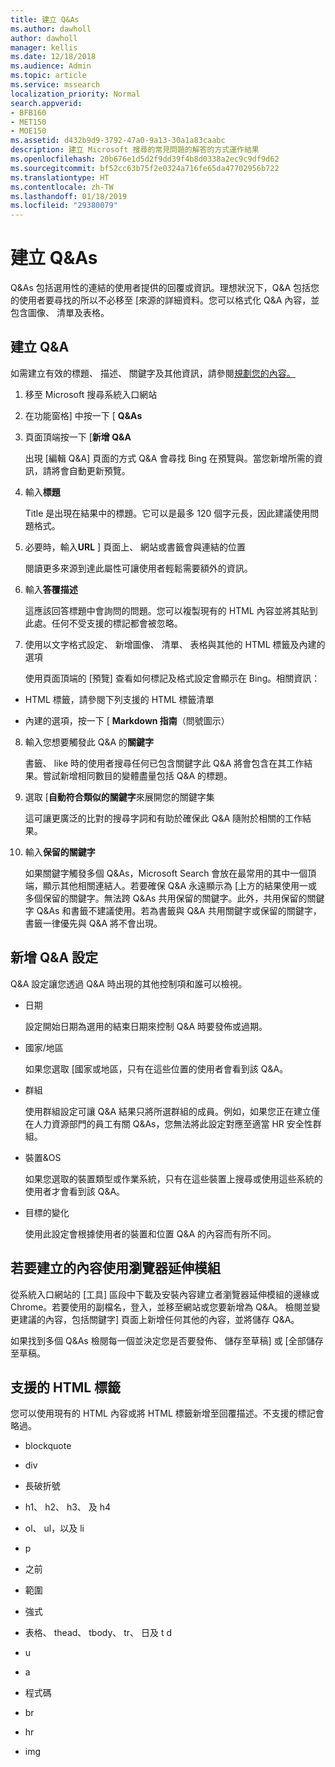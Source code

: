 ```yaml
---
title: 建立 Q&As
ms.author: dawholl
author: dawholl
manager: kellis
ms.date: 12/18/2018
ms.audience: Admin
ms.topic: article
ms.service: mssearch
localization_priority: Normal
search.appverid:
- BFB160
- MET150
- MOE150
ms.assetid: d432b9d9-3792-47a0-9a13-30a1a83caabc
description: 建立 Microsoft 搜尋的常見問題的解答的方式運作結果
ms.openlocfilehash: 20b676e1d5d2f9dd39f4b8d0338a2ec9c9df9d62
ms.sourcegitcommit: bf52cc63b75f2e0324a716fe65da47702956b722
ms.translationtype: HT
ms.contentlocale: zh-TW
ms.lasthandoff: 01/18/2019
ms.locfileid: "29380079"
---
```

# <a name="create-qas"></a>建立 Q&As

Q&As 包括選用性的連結的使用者提供的回覆或資訊。理想狀況下，Q&A 包括您的使用者要尋找的所以不必移至 [來源的詳細資料。您可以格式化 Q&A 內容，並包含圖像、 清單及表格。
  
## <a name="create-a-qa"></a>建立 Q&A

如需建立有效的標題、 描述、 關鍵字及其他資訊，請參閱[規劃您的內容。](plan-your-content.md)
  
1. 移至 Microsoft 搜尋系統入口網站
    
2. 在功能窗格] 中按一下 [ **Q&As**
    
3. 頁面頂端按一下 [**新增 Q&A**
    
    出現 [編輯 Q&A] 頁面的方式 Q&A 會尋找 Bing 在預覽與。當您新增所需的資訊，請將會自動更新預覽。
    
4. 輸入**標題**
    
    Title 是出現在結果中的標題。它可以是最多 120 個字元長，因此建議使用問題格式。
    
5. 必要時，輸入**URL** ] 頁面上、 網站或書籤會與連結的位置 
    
    閱讀更多來源到達此屬性可讓使用者輕鬆需要額外的資訊。
    
6. 輸入**答覆描述**
    
    這應該回答標題中會詢問的問題。您可以複製現有的 HTML 內容並將其貼到此處。任何不受支援的標記都會被忽略。
    
7. 使用以文字格式設定、 新增圖像、 清單、 表格與其他的 HTML 標籤及內建的選項
    
    使用頁面頂端的 [預覽] 查看如何標記及格式設定會顯示在 Bing。相關資訊：
    
  - HTML 標籤，請參閱下列支援的 HTML 標籤清單
    
  - 內建的選項，按一下 [ **Markdown 指南**（問號圖示） 
    
8. 輸入您想要觸發此 Q&A 的**關鍵字** 
    
    書籤、 like 時的使用者搜尋任何已包含關鍵字此 Q&A 將會包含在其工作結果。嘗試新增相同數目的變體盡量包括 Q&A 的標題。
    
9. 選取 [**自動符合類似的關鍵字**來展開您的關鍵字集 
    
    這可讓更廣泛的比對的搜尋字詞和有助於確保此 Q&A 隨附於相關的工作結果。
    
10. 輸入**保留的關鍵字**
    
    如果關鍵字觸發多個 Q&As，Microsoft Search 會放在最常用的其中一個頂端，顯示其他相關連結人。若要確保 Q&A 永遠顯示為 [上方的結果使用一或多個保留的關鍵字。無法跨 Q&As 共用保留的關鍵字。此外，共用保留的關鍵字 Q&As 和書籤不建議使用。若為書籤與 Q&A 共用關鍵字或保留的關鍵字，書籤一律優先與 Q&A 將不會出現。
    
## <a name="add-qa-settings"></a>新增 Q&A 設定

Q&A 設定讓您透過 Q&A 時出現的其他控制項和誰可以檢視。
  
- 日期
    
    設定開始日期為選用的結束日期來控制 Q&A 時要發佈或過期。
    
- 國家/地區
    
    如果您選取 [國家或地區，只有在這些位置的使用者會看到該 Q&A。
    
- 群組
    
    使用群組設定可讓 Q&A 結果只將所選群組的成員。例如，如果您正在建立僅在人力資源部門的員工有關 Q&As，您無法將此設定對應至適當 HR 安全性群組。
    
- 裝置&amp;OS
    
    如果您選取的裝置類型或作業系統，只有在這些裝置上搜尋或使用這些系統的使用者才會看到該 Q&A。
    
- 目標的變化
    
    使用此設定會根據使用者的裝置和位置 Q&A 的內容而有所不同。
    
## <a name="use-a-browser-extension-to-create-content"></a>若要建立的內容使用瀏覽器延伸模組

從系統入口網站的 [工具] 區段中下載及安裝內容建立者瀏覽器延伸模組的邊緣或 Chrome。若要使用的副檔名，登入，並移至網站或您要新增為 Q&A。 檢閱並變更建議的內容，包括關鍵字] 頁面上新增任何其他的內容，並將儲存 Q&A。
  
如果找到多個 Q&As 檢閱每一個並決定您是否要發佈、 儲存至草稿] 或 [全部儲存至草稿。
  
## <a name="supported-html-tags"></a>支援的 HTML 標籤

您可以使用現有的 HTML 內容或將 HTML 標籤新增至回覆描述。不支援的標記會略過。
  
- blockquote
    
- div
    
- 長破折號
    
- h1、 h2、 h3、 及 h4
    
- ol、 ul，以及 li
    
- p
    
- 之前
    
- 範圍
    
- 強式
    
- 表格、 thead、 tbody、 tr、 日及 t d
    
- u
    
- a
    
- 程式碼
    
- br
    
- hr
    
- img

  

